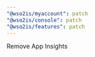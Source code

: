 ```yaml
---
"@wso2is/myaccount": patch
"@wso2is/console": patch
"@wso2is/features": patch
---
```


Remove App Insights
